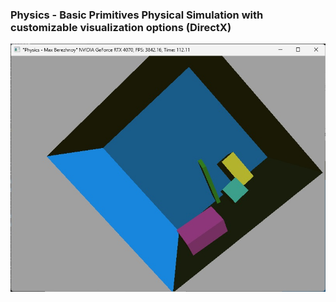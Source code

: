 ### **Physics** - Basic Primitives Physical Simulation with customizable visualization options (DirectX)

![Картинка](/logo.jpg)
